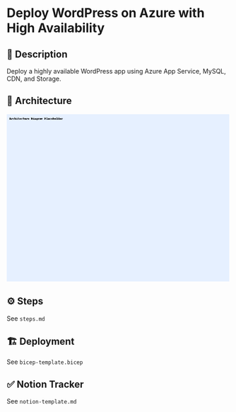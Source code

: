 # Deploy WordPress on Azure with High Availability

## 📘 Description
Deploy a highly available WordPress app using Azure App Service, MySQL, CDN, and Storage.

## 🧱 Architecture
![Diagram](architecture-diagram.png)

## ⚙️ Steps
See `steps.md`

## 🏗️ Deployment
See `bicep-template.bicep`

## ✅ Notion Tracker
See `notion-template.md`
